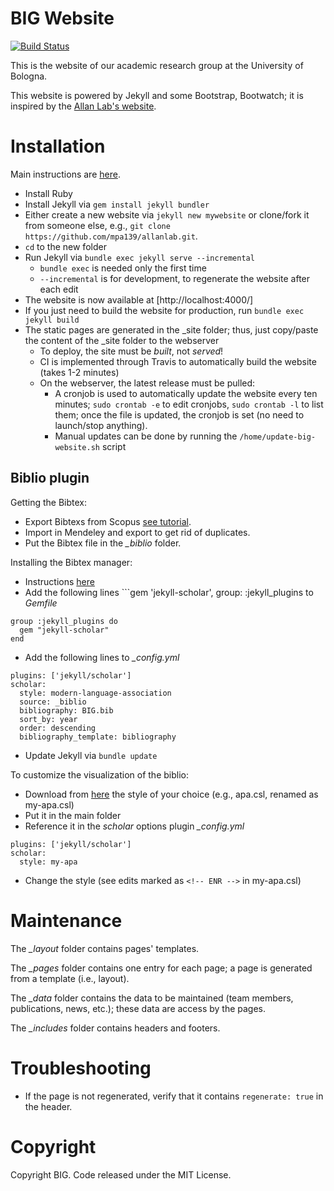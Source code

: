 # BIG Website

[![Build Status](https://travis-ci.org/big-unibo/big-website.svg?branch=master)](https://travis-ci.org/big-unibo/big-website)

This is the website of our academic research group at the University of Bologna.

This website is powered by Jekyll and some Bootstrap, Bootwatch; it is inspired 
by the [Allan Lab's website](https://www.allanlab.org/). 

# Installation

Main instructions are [here](https://jekyllrb.com/docs/installation/).

- Install Ruby
- Install Jekyll via ```gem install jekyll bundler```
- Either create a new website via ```jekyll new mywebsite``` or clone/fork it from someone else, 
e.g., ```git clone https://github.com/mpa139/allanlab.git```.
- ```cd``` to the new folder
- Run Jekyll via ```bundle exec jekyll serve --incremental```
  - ```bundle exec``` is needed only the first time
  - ```--incremental``` is for development, to regenerate the website after each edit
- The website is now available at [http://localhost:4000/]
- If you just need to build the website for production, run ```bundle exec jekyll build```
- The static pages are generated in the _site folder; thus, just copy/paste the content of the _site folder 
to the webserver
  - To deploy, the site must be *built*, not *served*!
  - CI is implemented through Travis to automatically build the website (takes 1-2 minutes)
  - On the webserver, the latest release must be pulled:
    - A cronjob is used to automatically update the website every ten minutes; ```sudo crontab -e``` to edit cronjobs, ```sudo crontab -l``` to list them; once the file is updated, the cronjob is set (no need to launch/stop anything).
    - Manual updates can be done by running the ```/home/update-big-website.sh``` script

## Biblio plugin

Getting the Bibtex:

- Export Bibtexs from Scopus [see tutorial](https://libguides.usask.ca/c.php?g=218034&p=1445629#:~:text=Download%20BibTex%20format%20from%20Scopus,Select%20BibTex%2C%20and%20click%20Export.).
- Import in Mendeley and export to get rid of duplicates.
- Put the Bibtex file in the *_biblio* folder.

Installing the Bibtex manager:

- Instructions [here](https://github.com/inukshuk/jekyll-scholar)
- Add the following lines ```gem 'jekyll-scholar', group: :jekyll_plugins to *Gemfile*
```
group :jekyll_plugins do
  gem "jekyll-scholar"
end
```
- Add the following lines to *_config.yml*
```
plugins: ['jekyll/scholar']
scholar:
  style: modern-language-association
  source: _biblio
  bibliography: BIG.bib
  sort_by: year
  order: descending
  bibliography_template: bibliography
```
- Update Jekyll via ```bundle update```

To customize the visualization of the biblio:
- Download from [here](https://github.com/citation-style-language/styles) the style of your choice (e.g., apa.csl, renamed as my-apa.csl)
- Put it in the main folder
- Reference it in the *scholar* options plugin *_config.yml*
```
plugins: ['jekyll/scholar']
scholar:
  style: my-apa
```
- Change the style (see edits marked as ```<!-- ENR -->``` in my-apa.csl)

# Maintenance

The *_layout* folder contains pages' templates.

The *_pages* folder contains one entry for each page; a page is generated from a template (i.e., layout).

The *_data* folder contains the data to be maintained (team members, publications, news, etc.); these data 
are access by the pages.

The *_includes* folder contains headers and footers.

# Troubleshooting

- If the page is not regenerated, verify that it contains ```regenerate: true``` in the header.

# Copyright

Copyright BIG. Code released under the MIT License.

